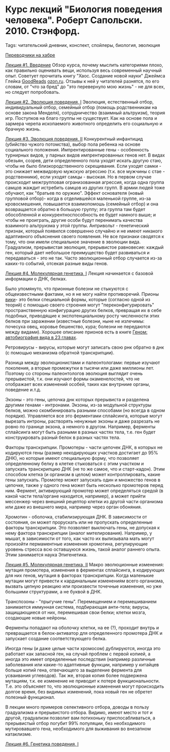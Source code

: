 # Курс лекций "Биология поведения человека". Роберт Сапольски. 2010. Стэнфорд.
Tags: читательский дневник, конспект, спойлеры, биология, эволюция

[Переводчики на хабре](https://geektimes.ru/company/vertdider/blog/294897/)

[Лекция #1. Введение](https://www.youtube.com/watch?v=ik9t96SMtB0)
Обзор курса, почему мыслить категориями плохо, как правильно оценивать вещи, используя весь современный научный опыт.
Советует прочитать книгу "Хаос. Создание новой науки" Джеймса Глейка [GoodReads](https://www.goodreads.com/book/show/25906402) [ozon.ru](http://www.ozon.ru/context/detail/id/123076/). Отзывы к ней у читателей разнятся, по его словам, от "что за бред" до "это перевернуло мою жизнь" - не для всех, но следует попробовать.


[Лекция #2. Эволюция поведения, I](https://www.youtube.com/watch?v=FG9m17PwLGE)
Эволюция, естественный отбор, индивидуальный отбор, семейный отбор (помощь родственникам на основе закона Менделя), сотрудничество (взаимный альтруизм), теория игр.
Поступков на благо группы не существует.
Как на основе пола и зармера черепа ископаемого животного определить его социальную и брачную жизнь.


[Лекция #3. Эволюция поведения, II](https://www.youtube.com/watch?v=ILrqMTd6uc4)
Конкурентный инфантицид (убийство чужого потомства), выбор пола ребенка на основе социального положения. Импрентированные гены - особенность турнирных видов, у парных видов импрентированных генов нет.
В видах обезьян, созрев, дети определенного пола уходят искать другую стаю, чтобы не было близкородственного скрещивания. Если уходят самки - это снижает межвидовую мужскую агрессию (т.к. все мужчины с стае - родственники), если уходят самцы - высокая. Но в первом случае происходит межгрупповая огранизованная агрессия, когда одна группа самцов жаждит истребить самцов из других групп. В армии людей тоже обучают, как "братьев по оружию". 
Эффект основателя (новый групповой отбор)- когда в отделившейся маленькой группе, из-за кровосмешения, повышается взаимопомошь (семейный отбор) и она возвращается обратно в большую группу; эта группа там будет обособленной и конкурентноспособность ее будет намного выше; и чтобы не проиграть, другие особи будут перенимать качества взаимного альтруизма у этой группы.
Антривольт - генетический признак, который появился совершенно случайно и не имеют никакого адаптивного объяснения своего появления. Не все признаки сводятся к тому, что они имели специальное значение в эволюции вида.
Градуализм, прерывистая эволюция, прерывистое равновесие: каждый ген, который дает небольшое преимущество будет развиваться и передаваться - это не так. Часто эволюционный отбор случается из-за каких-то событий, отсекая разные виды генов.

[Лекция #4. Молекулярная генетика, I](https://www.youtube.com/watch?v=RvWv9Rh_34E)
Лекция начинается с базовой информации о ДНК, белках.

Было упомянуто, что прионные болезни не стыкуются с общеизвестными фактами, но я не могу найти противоречий. Прионы [вики](https://ru.wikipedia.org/wiki/%D0%9F%D1%80%D0%B8%D0%BE%D0%BD%D1%8B)- это белки специальной формы, которые (согласно одной из теорий) с помощью своего строения могут "переконфигурировать" пространственную конфигурацию других белков, превращая их в себе подобных, приводящие к экспотенциальному росту численности этих белков при заражении (известные болезни, ныне не излечимы: почесуха овец, коровье бешенство, кура; болезни не передаются между видами). Хорошее описание прионов есть в книге [Геном: автобиография вида в 23 главах](https://www.goodreads.com/review/show/2097411906).

Ретровирусы - вирусы, которые могут записать свою рнк обратно в днк (с помощью механизма обратной транскрипции).

Разница между эволюционистами и палеонтологами: первые изучают поколения, а вторые промежутки в тысячи или даже миллионы лет. Поэтому со стороны палеонтологов эволюция выглядит очень прерывистой, т.к. они изучают формы окаменелостей, что не отображает всех изменений особей, таких как внутрниие органы, поведение и.т.д.

Экзоны - это гены, цепочка днк которых прерывиста и разделена другими генами - интронами. Экзоны, из-за модульной структуры белков, можно скомбинировать разными способами (но всегда в одном порядке). Управляется все это ферментами сплайсинга, которые могут вырезать интроны, растворять ненужные экзоны и даже разрезать не ровно по границе экзона, а немного в другом. Например, ферменты сплайсинга могут быть разными в разных частях тела, т.е. ген будет конструировать разный белок в разных частях тела.

Факторы транскрипции. Промотеры - части цепочек ДНК, в которых не кодируются гены (размер некодирующих участков достигает до 95% ДНК), но которые имеют специальную форму, что позволяет определенному белку в клетке стыковаться с этим участком и запускать транскрипцию ДНК (не то же самое, что и старт-кадон). Этим способом клетка (и организм в целом) может контроллировать, какие гены запускать. Промотер может запускать один и множество генов в цепочке, также у одного гена может быть несколько промотеров перед ним.
Фермент, активирующий промотер может определяться средой (в какой части тела/органе находится, например), а может прийти мессенжер через внешний рецептор клетки из другой части организма или даже из внешнего мира, например через орган обоняния.

Хромотин - оболочка, стабилизирующая ДНК. В зависимости от состояния, он может прорускать или не пропускать определенные факторы транскрипции. Это позволяет выключать гены, не допуская к нему фактора транскрипции (аналог мителирования).
Например, у мышат, в зависимости от того, как часто их вылизывала мать могут произойти пермаментные изменения хромотина, регулирующие уровень стресса всю оставшуюся жизнь, такой аналог раннего опыта. Этим занимается наука Эпигенетика.

[Лекция #5. Молекулярная генетика, II](https://www.youtube.com/watch?v=E5eMH0HLEno)
Макро эволюционные изменения: мутация промотера, изменения в ферментах сплайсинга, в кодирующих для них генов, мутация в факторах транскрипции. Когда маленькие мутации могут привести к кардинальным изменениям всего организма, вызвать цепную реакцию или произвести точечные изменения, но уже большими структурами, а не буквой в ДНК.

Транспозоны - "прыгучие гены". Перемещением и перемешиванием занимается иммунная система, подбирающая анти-тела; вирусы, защищающиеся от них, перемешивая свои белки; клетки мозга, создающие новые нейроны.

Ферменты попадают на оболочку клетки, на ее (?), проходит внутрь и превращается в белок-активатор для определенного промотера ДНК и запускает создание соответствующего белка.

Иногда гены (и даже целые части хромосом) дублируются, иногда это работает как запасной ген, на случай проблем с первой копией, а иногда это имеет определенные последствия (например различные заболевания или какие-то адаптивные функции, например у китайцев больше копий гена, отвечающего за выделение фермента для усваивания углеводов). Так же, вторая копия более подвержена мутациям, т.к. ее изменение не приводит к потере функциональности. Т.е. это объясняет то, что эволюционные изменения могут происходить долгое время, без видимых изменений, пока новый ген не обретет полезный функционал.

В лекции много примеров селективного отбора, доводы в пользу градуализма и прерывистого отбора. Видимо, имеют место и тот и другой, градуализм позволит вам потихоньку приспосабливаться, а прерывистый отбор погубит 99% популяции, без необходимого мутировавшего гена, необходимого для выживания во внезапном катаклизме.

[Лекция #6. Генетика поведения, I](https://www.youtube.com/watch?v=lfo1a8EaNV0)
